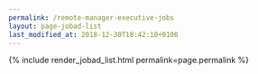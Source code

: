 ```yaml
---
permalink: /remote-manager-executive-jobs
layout: page-jobad-list
last_modified_at: 2018-12-30T18:42:10+0100
---
```

{% include render_jobad_list.html permalink=page.permalink %}
